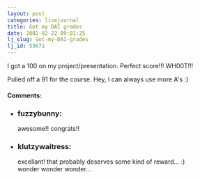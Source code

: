 ```yaml
---
layout: post
categories: livejournal
title: Got my DAI grades
date: 2002-02-22 09:01:25
lj_slug: Got-my-DAI-grades
lj_id: 53671
---
```

I got a 100 on my project/presentation. Perfect score!!! WH00T!!!  



Pulled off a 91 for the course. Hey, I can always use more A's :)


<div id="comments"><h4>Comments:</h4><div class="lj-comments"><ul>
<li><h3>fuzzybunny: </h3>
<a id="comment-56"></a>
<p>awesome!!   congrats!!  </p>
</li>
<li><h3>klutzywaitress: </h3>
<a id="comment-57"></a>
<p>excellant! that probably deserves some kind of reward... :)<br>
wonder wonder wonder...<br></p>
</li>
</ul></div></div>
